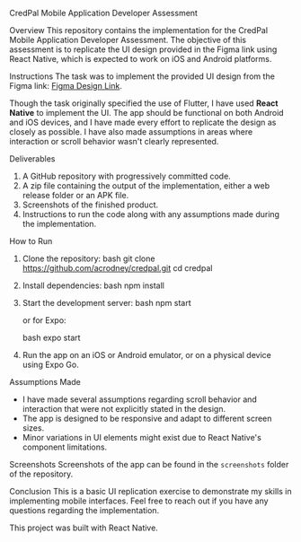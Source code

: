 CredPal Mobile Application Developer Assessment

Overview
This repository contains the implementation for the CredPal Mobile Application Developer Assessment. The objective of this assessment is to replicate the UI design provided in the Figma link using React Native, which is expected to work on iOS and Android platforms.

Instructions
The task was to implement the provided UI design from the Figma link: [Figma Design Link](https://www.figma.com/file/KZKDiLKAnm04rPAKMx350o/Untitled?node-id=0%3A1&t=XHNQBxPrmi0NBVSu-1).

Though the task originally specified the use of Flutter, I have used **React Native** to implement the UI. The app should be functional on both Android and iOS devices, and I have made every effort to replicate the design as closely as possible. I have also made assumptions in areas where interaction or scroll behavior wasn't clearly represented.

Deliverables

1. A GitHub repository with progressively committed code.
2. A zip file containing the output of the implementation, either a web release folder or an APK file.
3. Screenshots of the finished product.
4. Instructions to run the code along with any assumptions made during the implementation.

How to Run

1. Clone the repository:
   bash
   git clone https://github.com/acrodney/credpal.git
   cd credpal

2. Install dependencies:
   bash
   npm install

3. Start the development server:
   bash
   npm start

   or for Expo:

   bash
   expo start

4. Run the app on an iOS or Android emulator, or on a physical device using Expo Go.

Assumptions Made

- I have made several assumptions regarding scroll behavior and interaction that were not explicitly stated in the design.
- The app is designed to be responsive and adapt to different screen sizes.
- Minor variations in UI elements might exist due to React Native's component limitations.

Screenshots
Screenshots of the app can be found in the `screenshots` folder of the repository.

Conclusion
This is a basic UI replication exercise to demonstrate my skills in implementing mobile interfaces. Feel free to reach out if you have any questions regarding the implementation.

This project was built with React Native.
